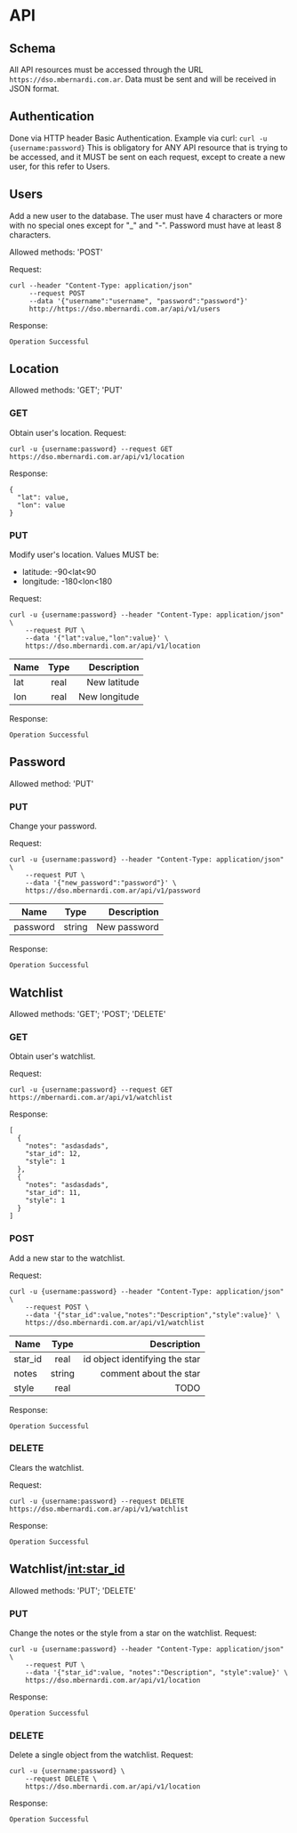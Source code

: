 # API

## Schema

All API resources must be accessed through the URL
`https://dso.mbernardi.com.ar`. Data must be sent and will be received in JSON
format.

## Authentication

Done via HTTP header Basic Authentication.
Example via curl:
 `curl -u {username:password}`
This is obligatory for ANY API resource that is trying to be accessed,
and it MUST be sent on each request, except to create a new user,
for this refer to Users.

## Users

Add a new user to the database. The user must have 4 characters or more with no 
special ones except for "_" and "-". Password must have at least 8 characters.

Allowed methods: 'POST' 

Request:
```
curl --header "Content-Type: application/json" 
     --request POST 
     --data '{"username":"username", "password":"password"}' 
     http://https://dso.mbernardi.com.ar/api/v1/users
```

Response:

`Operation Successful`

## Location

Allowed methods: 'GET'; 'PUT'

### GET

Obtain user's location.
Request:
```
curl -u {username:password} --request GET https://dso.mbernardi.com.ar/api/v1/location
```
Response:
```
{
  "lat": value, 
  "lon": value
}
```

### PUT

Modify user's location. Values MUST be:

- latitude: -90<lat<90
- longitude: -180<lon<180

Request:
```
curl -u {username:password} --header "Content-Type: application/json" \
    --request PUT \
    --data '{"lat":value,"lon":value}' \
    https://dso.mbernardi.com.ar/api/v1/location
```

| Name | Type | Description |
| --- |:---:| ---:|
| lat | real | New latitude |
| lon | real | New longitude |


Response:

`Operation Successful`

## Password

Allowed method: 'PUT'

### PUT

Change your password.

Request:
```
curl -u {username:password} --header "Content-Type: application/json" \
    --request PUT \
    --data '{"new_password":"password"}' \
    https://dso.mbernardi.com.ar/api/v1/password
```

| Name | Type | Description |
| --- |:---:| ---:|
| password      | string | New password |

Response:

`Operation Successful`

## Watchlist

Allowed methods: 'GET'; 'POST'; 'DELETE'

### GET

Obtain user's watchlist.

Request:
```
curl -u {username:password} --request GET https://mbernardi.com.ar/api/v1/watchlist
```
Response:
```
[
  {
    "notes": "asdasdads", 
    "star_id": 12, 
    "style": 1
  }, 
  {
    "notes": "asdasdads", 
    "star_id": 11, 
    "style": 1
  }
]
```

### POST

Add a new star to the watchlist.

Request:
```
curl -u {username:password} --header "Content-Type: application/json" \
    --request POST \
    --data '{"star_id":value,"notes":"Description","style":value}' \
    https://dso.mbernardi.com.ar/api/v1/watchlist
```
| Name | Type | Description |
| --- |:---:| ---:|
| star_id     | real | id object identifying the star |
| notes      | string     | comment about the star |
| style      | real     |   TODO |

Response:

`Operation Successful`

### DELETE

Clears the watchlist.

Request:
```
curl -u {username:password} --request DELETE https://dso.mbernardi.com.ar/api/v1/watchlist
```

Response:

`Operation Successful`

## Watchlist/<int:star_id>

Allowed methods: 'PUT'; 'DELETE'

### PUT

Change the notes or the style from a star on the watchlist.
Request:
```
curl -u {username:password} --header "Content-Type: application/json" \
    --request PUT \
    --data '{"star_id":value, "notes":"Description", "style":value}' \
    https://dso.mbernardi.com.ar/api/v1/location
```
Response:

`Operation Successful`

### DELETE

Delete a single object from the watchlist.
Request:
```
curl -u {username:password} \
    --request DELETE \
    https://dso.mbernardi.com.ar/api/v1/location
```
Response:

`Operation Successful`

